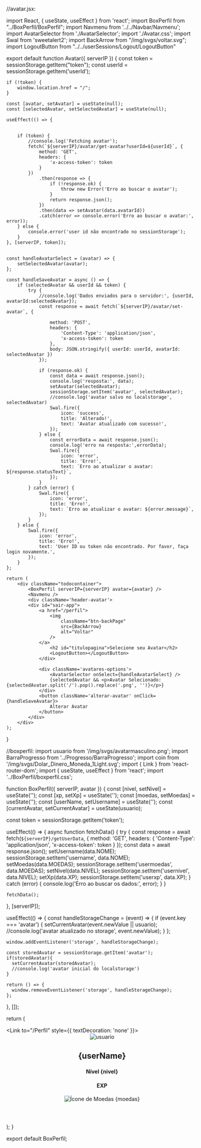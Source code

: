 
//avatar.jsx:

import React, { useState, useEffect } from 'react';
import BoxPerfil from "../BoxPerfil/BoxPerfil";
import Navmenu from '../../Navbar/Navmenu';
import AvatarSelector from './AvatarSelector';
import './Avatar.css';
import Swal from 'sweetalert2';
import BackArrow from "/img/svgs/voltar.svg";
import LogoutButton from "../../userSessions/Logout/LogoutButton"

export default function Avatar({ serverIP }) {
    const token = sessionStorage.getItem("token");
    const userId = sessionStorage.getItem('userId');
    
    if (!token) {
        window.location.href = "/";
    }

    const [avatar, setAvatar] = useState(null);
    const [selectedAvatar, setSelectedAvatar] = useState(null);
 
    useEffect(() => {


        if (token) {
            //console.log('Fetching avatar');
            fetch(`${serverIP}/avatar/get-avatar?userId=${userId}`, {
                method: 'GET',
                headers: {
                    'x-access-token': token
                }
            })
                .then(response => {
                    if (!response.ok) {
                        throw new Error('Erro ao buscar o avatar');
                    }
                    return response.json();
                })
                .then(data => setAvatar(data.avatarId))
                .catch(error => console.error('Erro ao buscar o avatar:', error));
        } else {
            console.error('user id não encontrado no sessionStorage');
        }
    }, [serverIP, token]);

    
    const handleAvatarSelect = (avatar) => {
        setSelectedAvatar(avatar);
    };

    const handleSaveAvatar = async () => {
        if (selectedAvatar && userId && token) {
            try {
                //console.log('Dados enviados para o servidor:', {userId, avatarId:selectedAvatar});
                const response = await fetch(`${serverIP}/avatar/set-avatar`, {
                    
                    method: 'POST',
                    headers: {
                        'Content-Type': 'application/json',
                        'x-access-token': token
                    },
                    body: JSON.stringify({ userId: userId, avatarId: selectedAvatar })
                });

                if (response.ok) {
                    const data = await response.json();
                    console.log('resposta:', data);
                    setAvatar(selectedAvatar);
                    sessionStorage.setItem('avatar', selectedAvatar);
                    //console.log('avatar salvo no localstorage', selectedAvatar)
                    Swal.fire({
                        icon: 'success',
                        title: 'Alterado!',
                        text: 'Avatar atualizado com sucesso!',
                    });
                } else {
                    const errorData = await response.json();
                    console.log('erro na resposta:',errorData);
                    Swal.fire({
                        icon: 'error',
                        title: 'Erro!',
                        text: `Erro ao atualizar o avatar: ${response.statusText}`,
                    });
                }
            } catch (error) {
                Swal.fire({
                    icon: 'error',
                    title: 'Erro!',
                    text: `Erro ao atualizar o avatar: ${error.message}`,
                });
            }
        } else {
            Swal.fire({
                icon: 'error',
                title: 'Erro!',
                text: 'User ID ou token não encontrado. Por favor, faça login novamente.',
            });
        }
    };

    return (
        <div className="todocontainer">
            <BoxPerfil serverIP={serverIP} avatar={avatar} />
            <Navmenu />
            <div className='header-avatar'>
            <div id="sair-app">
                <a href="/perfil">
                    <img
                        className="btn-backPage"
                        src={BackArrow}
                        alt="Voltar"
                    />
                </a>
                    <h2 id="titulopagina">Selecione seu Avatar</h2>
                    <LogoutButton></LogoutButton>
                </div>

                <div className='avatares-options'>
                    <AvatarSelector onSelect={handleAvatarSelect} />
                    {selectedAvatar && <p>Avatar Selecionado: {selectedAvatar.split('/').pop().replace('.png', '')}</p>}
                </div>
                <button className='alterar-avatar' onClick={handleSaveAvatar}>
                    Alterar Avatar
                </button>
            </div>
        </div>
    );
}

//boxperfil:
import usuario from '/img/svgs/avatarmasculino.png';
import BarraProgresso from '../Progresso/BarraProgresso';
import coin from '/img/svgs/Dolar_Dinero_Moneda_1Light.svg';
import { Link } from 'react-router-dom';
import { useState, useEffect } from 'react';
import '../BoxPerfil/boxperfil.css';


function BoxPerfil({ serverIP, avatar }) {
  const [nivel, setNivel] = useState('');
  const [xp, setXp] = useState('');
  const [moedas, setMoedas] = useState('');
  const [userName, setUsername] = useState('');
  const [currentAvatar, setCurrentAvatar] = useState(usuario);

  const token = sessionStorage.getItem('token');

  useEffect(() => {
    async function fetchData() {
      try {
        const response = await fetch(`${serverIP}/getUserData`, {
          method: 'GET',
          headers: {
            'Content-Type': 'application/json',
            'x-access-token': token
          }
        });
        const data = await response.json();
        setUsername(data.NOME);
        sessionStorage.setItem('username', data.NOME);
        setMoedas(data.MOEDAS);
        sessionStorage.setItem('usermoedas', data.MOEDAS);
        setNivel(data.NIVEL);
        sessionStorage.setItem('usernivel', data.NIVEL);
        setXp(data.XP);
        sessionStorage.setItem('userxp', data.XP);
      } catch (error) {
        console.log('Erro ao buscar os dados:', error);
      }
    }

    fetchData();
  }, [serverIP]);

  useEffect(() => {
    const handleStorageChange = (event) => {
      if (event.key === 'avatar') {
        setCurrentAvatar(event.newValue || usuario);
        //console.log('avatar atualizado no storage', event.newValue);
      }
    };

    window.addEventListener('storage', handleStorageChange);

    const storedAvatar = sessionStorage.getItem('avatar');
    if(storedAvatar){
      setCurrentAvatar(storedAvatar);
      //console.log('avatar inicial do localstorage')
    }

    return () => {
      window.removeEventListener('storage', handleStorageChange);
    };
  }, []);

  return (
    <div>
      <Link to="/Perfil" style={{ textDecoration: 'none' }}>
        <header className="header-perfil">
          <img className="icon-usuario" src={currentAvatar} alt="usuario" />
          <div className="info">
            <div className="nome-e-nivel">
              <h2 className="subinfo typing-effect">{userName}</h2>
              <h4 className="subinfo">Nível {nivel}</h4>
            </div>
            <div className='subinfo-progresso'>
              <h4 className="subinfo">EXP </h4>
              <BarraProgresso xp={xp} />
            </div>
            <div className="coin-valor">
              <img className='coin' src={coin} alt="Ícone de Moedas" />
              {moedas}
            </div>
          </div>
        </header>
      </Link>
    </div>
  );
}

export default BoxPerfil;
